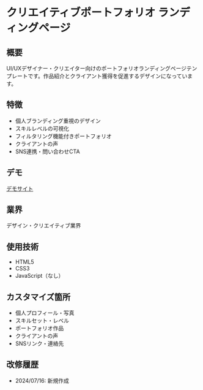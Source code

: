 # クリエイティブポートフォリオ ランディングページ

## 概要
UI/UXデザイナー・クリエイター向けのポートフォリオランディングページテンプレートです。作品紹介とクライアント獲得を促進するデザインになっています。

## 特徴
- 個人ブランディング重視のデザイン
- スキルレベルの可視化
- フィルタリング機能付きポートフォリオ
- クライアントの声
- SNS連携・問い合わせCTA

## デモ
[デモサイト](./index.html)

## 業界
デザイン・クリエイティブ業界

## 使用技術
- HTML5
- CSS3
- JavaScript（なし）

## カスタマイズ箇所
- 個人プロフィール・写真
- スキルセット・レベル
- ポートフォリオ作品
- クライアントの声
- SNSリンク・連絡先

## 改修履歴
- 2024/07/16: 新規作成